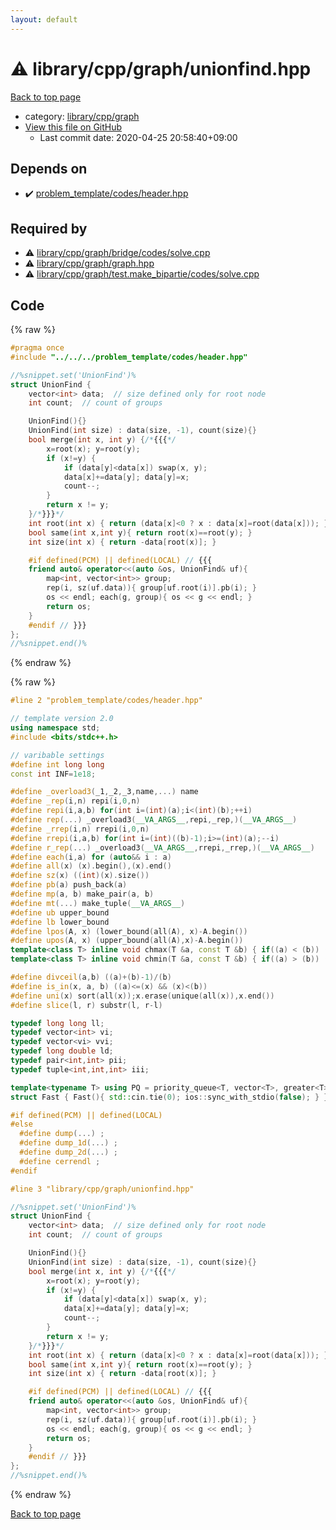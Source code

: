 ```yaml
---
layout: default
---
```


<!-- mathjax config similar to math.stackexchange -->
<script type="text/javascript" async
  src="https://cdnjs.cloudflare.com/ajax/libs/mathjax/2.7.5/MathJax.js?config=TeX-MML-AM_CHTML">
</script>
<script type="text/x-mathjax-config">
  MathJax.Hub.Config({
    TeX: { equationNumbers: { autoNumber: "AMS" }},
    tex2jax: {
      inlineMath: [ ['$','$'] ],
      processEscapes: true
    },
    "HTML-CSS": { matchFontHeight: false },
    displayAlign: "left",
    displayIndent: "2em"
  });
</script>

<script type="text/javascript" src="https://cdnjs.cloudflare.com/ajax/libs/jquery/3.4.1/jquery.min.js"></script>
<script src="https://cdn.jsdelivr.net/npm/jquery-balloon-js@1.1.2/jquery.balloon.min.js" integrity="sha256-ZEYs9VrgAeNuPvs15E39OsyOJaIkXEEt10fzxJ20+2I=" crossorigin="anonymous"></script>
<script type="text/javascript" src="../../../../assets/js/copy-button.js"></script>
<link rel="stylesheet" href="../../../../assets/css/copy-button.css" />


# :warning: library/cpp/graph/unionfind.hpp

<a href="../../../../index.html">Back to top page</a>

* category: <a href="../../../../index.html#df01edd2bf6d13defce1efe9440d670c">library/cpp/graph</a>
* <a href="{{ site.github.repository_url }}/blob/master/library/cpp/graph/unionfind.hpp">View this file on GitHub</a>
    - Last commit date: 2020-04-25 20:58:40+09:00




## Depends on

* :heavy_check_mark: <a href="../../../problem_template/codes/header.hpp.html">problem_template/codes/header.hpp</a>


## Required by

* :warning: <a href="bridge/codes/solve.cpp.html">library/cpp/graph/bridge/codes/solve.cpp</a>
* :warning: <a href="graph.hpp.html">library/cpp/graph/graph.hpp</a>
* :warning: <a href="test.make_bipartie/codes/solve.cpp.html">library/cpp/graph/test.make_bipartie/codes/solve.cpp</a>


## Code

<a id="unbundled"></a>
{% raw %}
```cpp
#pragma once
#include "../../../problem_template/codes/header.hpp"

//%snippet.set('UnionFind')%
struct UnionFind {
    vector<int> data;  // size defined only for root node
    int count;  // count of groups

    UnionFind(){}
    UnionFind(int size) : data(size, -1), count(size){}
    bool merge(int x, int y) {/*{{{*/
        x=root(x); y=root(y);
        if (x!=y) {
            if (data[y]<data[x]) swap(x, y);
            data[x]+=data[y]; data[y]=x;
            count--;
        }
        return x != y;
    }/*}}}*/
    int root(int x) { return (data[x]<0 ? x : data[x]=root(data[x])); }
    bool same(int x,int y){ return root(x)==root(y); }
    int size(int x) { return -data[root(x)]; }

    #if defined(PCM) || defined(LOCAL) // {{{
    friend auto& operator<<(auto &os, UnionFind& uf){
        map<int, vector<int>> group;
        rep(i, sz(uf.data)){ group[uf.root(i)].pb(i); }
        os << endl; each(g, group){ os << g << endl; }
        return os;
    }
    #endif // }}}
};
//%snippet.end()%

```
{% endraw %}

<a id="bundled"></a>
{% raw %}
```cpp
#line 2 "problem_template/codes/header.hpp"

// template version 2.0
using namespace std;
#include <bits/stdc++.h>

// varibable settings
#define int long long
const int INF=1e18;

#define _overload3(_1,_2,_3,name,...) name
#define _rep(i,n) repi(i,0,n)
#define repi(i,a,b) for(int i=(int)(a);i<(int)(b);++i)
#define rep(...) _overload3(__VA_ARGS__,repi,_rep,)(__VA_ARGS__)
#define _rrep(i,n) rrepi(i,0,n)
#define rrepi(i,a,b) for(int i=(int)((b)-1);i>=(int)(a);--i)
#define r_rep(...) _overload3(__VA_ARGS__,rrepi,_rrep,)(__VA_ARGS__)
#define each(i,a) for (auto&& i : a)
#define all(x) (x).begin(),(x).end()
#define sz(x) ((int)(x).size())
#define pb(a) push_back(a)
#define mp(a, b) make_pair(a, b)
#define mt(...) make_tuple(__VA_ARGS__)
#define ub upper_bound
#define lb lower_bound
#define lpos(A, x) (lower_bound(all(A), x)-A.begin())
#define upos(A, x) (upper_bound(all(A),x)-A.begin())
template<class T> inline void chmax(T &a, const T &b) { if((a) < (b)) (a) = (b); }
template<class T> inline void chmin(T &a, const T &b) { if((a) > (b)) (a) = (b); }

#define divceil(a,b) ((a)+(b)-1)/(b)
#define is_in(x, a, b) ((a)<=(x) && (x)<(b))
#define uni(x) sort(all(x));x.erase(unique(all(x)),x.end())
#define slice(l, r) substr(l, r-l)

typedef long long ll;
typedef vector<int> vi;
typedef vector<vi> vvi;
typedef long double ld;
typedef pair<int,int> pii;
typedef tuple<int,int,int> iii;

template<typename T> using PQ = priority_queue<T, vector<T>, greater<T>>;
struct Fast { Fast(){ std::cin.tie(0); ios::sync_with_stdio(false); } } fast;

#if defined(PCM) || defined(LOCAL)
#else
  #define dump(...) ;
  #define dump_1d(...) ;
  #define dump_2d(...) ;
  #define cerrendl ;
#endif

#line 3 "library/cpp/graph/unionfind.hpp"

//%snippet.set('UnionFind')%
struct UnionFind {
    vector<int> data;  // size defined only for root node
    int count;  // count of groups

    UnionFind(){}
    UnionFind(int size) : data(size, -1), count(size){}
    bool merge(int x, int y) {/*{{{*/
        x=root(x); y=root(y);
        if (x!=y) {
            if (data[y]<data[x]) swap(x, y);
            data[x]+=data[y]; data[y]=x;
            count--;
        }
        return x != y;
    }/*}}}*/
    int root(int x) { return (data[x]<0 ? x : data[x]=root(data[x])); }
    bool same(int x,int y){ return root(x)==root(y); }
    int size(int x) { return -data[root(x)]; }

    #if defined(PCM) || defined(LOCAL) // {{{
    friend auto& operator<<(auto &os, UnionFind& uf){
        map<int, vector<int>> group;
        rep(i, sz(uf.data)){ group[uf.root(i)].pb(i); }
        os << endl; each(g, group){ os << g << endl; }
        return os;
    }
    #endif // }}}
};
//%snippet.end()%

```
{% endraw %}

<a href="../../../../index.html">Back to top page</a>

